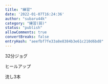 ```yaml
---
title: "練習"
date: '2022-01-07T16:24:36'
author: "subaru44k"
category: "練習(弱)"
status: "publish"
allowComments: true
convertBreaks: false
entryHash: "aeefbf7fe33a8e8384b3e61c210d6bd8"
---
```

32分ジョグ

ヒールアップ

流し3本
